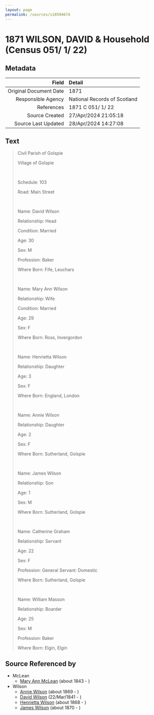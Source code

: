 ```yaml
---
layout: page
permalink: /sources/s18594674
---
```


# 1871 WILSON, DAVID & Household (Census 051/ 1/ 22)

## Metadata

Field | Detail
---:|:---
Original Document Date | 1871
Responsible Agency | National Records of Scotland
References | 1871 C 051/ 1/ 22
Source Created | 27/Apr/2024 21:05:18
Source Last Updated | 28/Apr/2024 14:27:08

## Text

> Civil Parish of Golspie
>
> Village of Golspie
>
> <br/>
>
> Schedule: 103
>
> Road: Main Street
>
> <br/>
>
> Name: David Wilson
>
> Relationship: Head
>
> Condition: Married
>
> Age: 30
>
> Sex: M
>
> Profession: Baker
>
> Where Born: Fife, Leuchars
>
> <br/>
>
> Name: Mary Ann Wilson
>
> Relationship: Wife
>
> Condition: Married
>
> Age: 29
>
> Sex: F
>
> Where Born: Ross, Invergordon
>
> <br/>
>
> Name: Henrietta Wilson
>
> Relationship: Daughter
>
> Age: 3
>
> Sex: F
>
> Where Born: England, London
>
> <br/>
>
> Name: Annie Wilson
>
> Relationship: Daughter
>
> Age: 2
>
> Sex: F
>
> Where Born: Sutherland, Golspie
>
> <br/>
>
> Name: James Wilson
>
> Relationship: Son
>
> Age: 1
>
> Sex: M
>
> Where Born: Sutherland, Golspie
>
> <br/>
>
> Name: Catherine Graham
>
> Relationship: Servant
>
> Age: 22
>
> Sex: F
>
> Profession: General Servant: Domestic
>
> Where Born: Sutherland, Golspie
>
> <br/>
>
> Name: William Masson
>
> Relationship: Boarder
>
> Age: 25
>
> Sex: M
>
> Profession: Baker
>
> Where Born: Elgin, Elgin
>

## Source Referenced by

* McLean
  * [Mary Ann McLean](../people/@87096403@-mary-ann-mclean-b1843-d.md) (about 1843 - )
* Wilson
  * [Annie Wilson](../people/@8935795@-annie-wilson-b1869-d.md) (about 1869 - )
  * [David Wilson](../people/@15598112@-david-wilson-b1841-3-22-d.md) (22/Mar/1841 - )
  * [Henrietta Wilson](../people/@47880504@-henrietta-wilson-b1868-d.md) (about 1868 - )
  * [James Wilson](../people/@59901376@-james-wilson-b1870-d.md) (about 1870 - )

